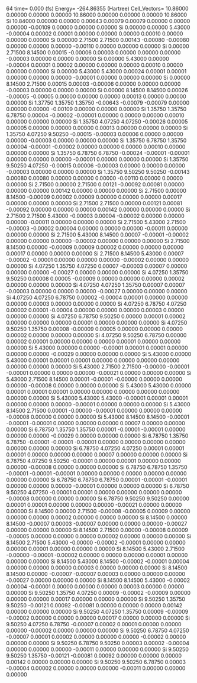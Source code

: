 64 
   time=    0.000 (fs)  Energy= -264.86355 (Hartree) Cell_Vectors= 10.86000  0.00000  0.00000  0.00000 10.86000  0.00000  0.00000  0.00000 10.86000 
  Si   10.84000  0.00000  0.00000   0.00643  0.00079  0.00079  0.00000  0.00000  0.00000  -0.00109  0.00000  0.00000  0.00000
  Si    0.00000  0.00000  5.43000  -0.00004  0.00002  0.00001  0.00000  0.00000  0.00000   0.00010  0.00000  0.00000  0.00000
  Si    0.00000  2.71500  2.71500   0.00143 -0.00080 -0.00080  0.00000  0.00000  0.00000  -0.00110  0.00000  0.00000  0.00000
  Si    0.00000  2.71500  8.14500   0.00015 -0.00006  0.00003  0.00000  0.00000  0.00000  -0.00003  0.00000  0.00000  0.00000
  Si    0.00000  5.43000  0.00000  -0.00004  0.00001  0.00002  0.00000  0.00000  0.00000   0.00010  0.00000  0.00000  0.00000
  Si    0.00000  5.43000  5.43000   0.00024  0.00001  0.00001  0.00000  0.00000  0.00000  -0.00001  0.00000  0.00000  0.00000
  Si    0.00000  8.14500  2.71500   0.00015  0.00003 -0.00006  0.00000  0.00000  0.00000  -0.00003  0.00000  0.00000  0.00000
  Si    0.00000  8.14500  8.14500   0.00026 -0.00005 -0.00005  0.00000  0.00000  0.00000   0.00013  0.00000  0.00000  0.00000
  Si    1.37750  1.35750  1.35750  -0.00643 -0.00079 -0.00079  0.00000  0.00000  0.00000  -0.00109  0.00000  0.00000  0.00000
  Si    1.35750  1.35750  6.78750   0.00004 -0.00002 -0.00001  0.00000  0.00000  0.00000   0.00010  0.00000  0.00000  0.00000
  Si    1.35750  4.07250  4.07250  -0.00026  0.00005  0.00005  0.00000  0.00000  0.00000   0.00013  0.00000  0.00000  0.00000
  Si    1.35750  4.07250  9.50250  -0.00015 -0.00003  0.00006  0.00000  0.00000  0.00000  -0.00003  0.00000  0.00000  0.00000
  Si    1.35750  6.78750  1.35750   0.00004 -0.00001 -0.00002  0.00000  0.00000  0.00000   0.00010  0.00000  0.00000  0.00000
  Si    1.35750  6.78750  6.78750  -0.00024 -0.00001 -0.00001  0.00000  0.00000  0.00000  -0.00001  0.00000  0.00000  0.00000
  Si    1.35750  9.50250  4.07250  -0.00015  0.00006 -0.00003  0.00000  0.00000  0.00000  -0.00003  0.00000  0.00000  0.00000
  Si    1.35750  9.50250  9.50250  -0.00143  0.00080  0.00080  0.00000  0.00000  0.00000  -0.00110  0.00000  0.00000  0.00000
  Si    2.71500  0.00000  2.71500   0.00121 -0.00092  0.00081  0.00000  0.00000  0.00000   0.00142  0.00000  0.00000  0.00000
  Si    2.71500  0.00000  8.14500  -0.00009  0.00002  0.00009  0.00000  0.00000  0.00000   0.00017  0.00000  0.00000  0.00000
  Si    2.71500  2.71500  0.00000   0.00121  0.00081 -0.00092  0.00000  0.00000  0.00000   0.00142  0.00000  0.00000  0.00000
  Si    2.71500  2.71500  5.43000  -0.00003  0.00004 -0.00002  0.00000  0.00000  0.00000  -0.00011  0.00000  0.00000  0.00000
  Si    2.71500  5.43000  2.71500  -0.00003 -0.00002  0.00004  0.00000  0.00000  0.00000  -0.00011  0.00000  0.00000  0.00000
  Si    2.71500  5.43000  8.14500   0.00007 -0.00001 -0.00002  0.00000  0.00000  0.00000  -0.00002  0.00000  0.00000  0.00000
  Si    2.71500  8.14500  0.00000  -0.00009  0.00009  0.00002  0.00000  0.00000  0.00000   0.00017  0.00000  0.00000  0.00000
  Si    2.71500  8.14500  5.43000   0.00007 -0.00002 -0.00001  0.00000  0.00000  0.00000  -0.00002  0.00000  0.00000  0.00000
  Si    4.07250  1.35750  4.07250   0.00007 -0.00003  0.00007  0.00000  0.00000  0.00000  -0.00027  0.00000  0.00000  0.00000
  Si    4.07250  1.35750  9.50250   0.00008  0.00005 -0.00009  0.00000  0.00000  0.00000   0.00002  0.00000  0.00000  0.00000
  Si    4.07250  4.07250  1.35750   0.00007  0.00007 -0.00003  0.00000  0.00000  0.00000  -0.00027  0.00000  0.00000  0.00000
  Si    4.07250  4.07250  6.78750   0.00002 -0.00004  0.00001  0.00000  0.00000  0.00000   0.00003  0.00000  0.00000  0.00000
  Si    4.07250  6.78750  4.07250   0.00002  0.00001 -0.00004  0.00000  0.00000  0.00000   0.00003  0.00000  0.00000  0.00000
  Si    4.07250  6.78750  9.50250   0.00000  0.00001  0.00002  0.00000  0.00000  0.00000   0.00001  0.00000  0.00000  0.00000
  Si    4.07250  9.50250  1.35750   0.00008 -0.00009  0.00005  0.00000  0.00000  0.00000   0.00002  0.00000  0.00000  0.00000
  Si    4.07250  9.50250  6.78750   0.00000  0.00002  0.00001  0.00000  0.00000  0.00000   0.00001  0.00000  0.00000  0.00000
  Si    5.43000  0.00000  0.00000  -0.00001  0.00001  0.00001  0.00000  0.00000  0.00000  -0.00029  0.00000  0.00000  0.00000
  Si    5.43000  0.00000  5.43000   0.00001  0.00001  0.00001  0.00000  0.00000  0.00000   0.00000  0.00000  0.00000  0.00000
  Si    5.43000  2.71500  2.71500  -0.00000 -0.00001 -0.00001  0.00000  0.00000  0.00000  -0.00021  0.00000  0.00000  0.00000
  Si    5.43000  2.71500  8.14500   0.00001 -0.00001 -0.00000  0.00000  0.00000  0.00000  -0.00008  0.00000  0.00000  0.00000
  Si    5.43000  5.43000  0.00000   0.00001  0.00001  0.00001  0.00000  0.00000  0.00000   0.00000  0.00000  0.00000  0.00000
  Si    5.43000  5.43000  5.43000  -0.00001  0.00001  0.00001  0.00000  0.00000  0.00000  -0.00001  0.00000  0.00000  0.00000
  Si    5.43000  8.14500  2.71500   0.00001 -0.00000 -0.00001  0.00000  0.00000  0.00000  -0.00008  0.00000  0.00000  0.00000
  Si    5.43000  8.14500  8.14500  -0.00001 -0.00001 -0.00001  0.00000  0.00000  0.00000   0.00007  0.00000  0.00000  0.00000
  Si    6.78750  1.35750  1.35750   0.00001 -0.00001 -0.00001  0.00000  0.00000  0.00000  -0.00029  0.00000  0.00000  0.00000
  Si    6.78750  1.35750  6.78750  -0.00001 -0.00001 -0.00001  0.00000  0.00000  0.00000   0.00000  0.00000  0.00000  0.00000
  Si    6.78750  4.07250  4.07250   0.00001  0.00001  0.00001  0.00000  0.00000  0.00000   0.00007  0.00000  0.00000  0.00000
  Si    6.78750  4.07250  9.50250  -0.00001  0.00000  0.00001  0.00000  0.00000  0.00000  -0.00008  0.00000  0.00000  0.00000
  Si    6.78750  6.78750  1.35750  -0.00001 -0.00001 -0.00001  0.00000  0.00000  0.00000   0.00000  0.00000  0.00000  0.00000
  Si    6.78750  6.78750  6.78750   0.00001 -0.00001 -0.00001  0.00000  0.00000  0.00000  -0.00001  0.00000  0.00000  0.00000
  Si    6.78750  9.50250  4.07250  -0.00001  0.00001  0.00000  0.00000  0.00000  0.00000  -0.00008  0.00000  0.00000  0.00000
  Si    6.78750  9.50250  9.50250   0.00000  0.00001  0.00001  0.00000  0.00000  0.00000  -0.00021  0.00000  0.00000  0.00000
  Si    8.14500  0.00000  2.71500  -0.00008 -0.00005  0.00009  0.00000  0.00000  0.00000   0.00002  0.00000  0.00000  0.00000
  Si    8.14500  0.00000  8.14500  -0.00007  0.00003 -0.00007  0.00000  0.00000  0.00000  -0.00027  0.00000  0.00000  0.00000
  Si    8.14500  2.71500  0.00000  -0.00008  0.00009 -0.00005  0.00000  0.00000  0.00000   0.00002  0.00000  0.00000  0.00000
  Si    8.14500  2.71500  5.43000  -0.00000 -0.00002 -0.00001  0.00000  0.00000  0.00000   0.00001  0.00000  0.00000  0.00000
  Si    8.14500  5.43000  2.71500  -0.00000 -0.00001 -0.00002  0.00000  0.00000  0.00000   0.00001  0.00000  0.00000  0.00000
  Si    8.14500  5.43000  8.14500  -0.00002 -0.00001  0.00004  0.00000  0.00000  0.00000   0.00003  0.00000  0.00000  0.00000
  Si    8.14500  8.14500  0.00000  -0.00007 -0.00007  0.00003  0.00000  0.00000  0.00000  -0.00027  0.00000  0.00000  0.00000
  Si    8.14500  8.14500  5.43000  -0.00002  0.00004 -0.00001  0.00000  0.00000  0.00000   0.00003  0.00000  0.00000  0.00000
  Si    9.50250  1.35750  4.07250   0.00009 -0.00002 -0.00009  0.00000  0.00000  0.00000   0.00017  0.00000  0.00000  0.00000
  Si    9.50250  1.35750  9.50250  -0.00121  0.00092 -0.00081  0.00000  0.00000  0.00000   0.00142  0.00000  0.00000  0.00000
  Si    9.50250  4.07250  1.35750   0.00009 -0.00009 -0.00002  0.00000  0.00000  0.00000   0.00017  0.00000  0.00000  0.00000
  Si    9.50250  4.07250  6.78750  -0.00007  0.00002  0.00001  0.00000  0.00000  0.00000  -0.00002  0.00000  0.00000  0.00000
  Si    9.50250  6.78750  4.07250  -0.00007  0.00001  0.00002  0.00000  0.00000  0.00000  -0.00002  0.00000  0.00000  0.00000
  Si    9.50250  6.78750  9.50250   0.00003  0.00002 -0.00004  0.00000  0.00000  0.00000  -0.00011  0.00000  0.00000  0.00000
  Si    9.50250  9.50250  1.35750  -0.00121 -0.00081  0.00092  0.00000  0.00000  0.00000   0.00142  0.00000  0.00000  0.00000
  Si    9.50250  9.50250  6.78750   0.00003 -0.00004  0.00002  0.00000  0.00000  0.00000  -0.00011  0.00000  0.00000  0.00000
